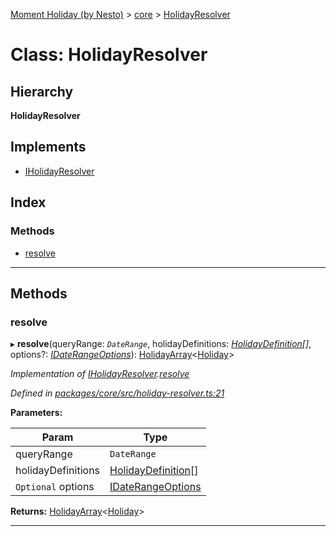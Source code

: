 [Moment Holiday (by Nesto)](../README.md) > [core](../modules/core.md) > [HolidayResolver](../classes/core.holidayresolver.md)

# Class: HolidayResolver

## Hierarchy

**HolidayResolver**

## Implements

* [IHolidayResolver](../interfaces/core.iholidayresolver.md)

## Index

### Methods

* [resolve](core.holidayresolver.md#resolve)

---

## Methods

<a id="resolve"></a>

###  resolve

▸ **resolve**(queryRange: *`DateRange`*, holidayDefinitions: *[HolidayDefinition](core.holidaydefinition.md)[]*, options?: *[IDateRangeOptions](../interfaces/core.idaterangeoptions.md)*): [HolidayArray](core.holidayarray.md)<[Holiday](core.holiday.md)>

*Implementation of [IHolidayResolver](../interfaces/core.iholidayresolver.md).[resolve](../interfaces/core.iholidayresolver.md#resolve)*

*Defined in [packages/core/src/holiday-resolver.ts:21](https://github.com/nesto-software/moment-holiday/blob/c39e49d/packages/core/src/holiday-resolver.ts#L21)*

**Parameters:**

| Param | Type |
| ------ | ------ |
| queryRange | `DateRange` |
| holidayDefinitions | [HolidayDefinition](core.holidaydefinition.md)[] |
| `Optional` options | [IDateRangeOptions](../interfaces/core.idaterangeoptions.md) |

**Returns:** [HolidayArray](core.holidayarray.md)<[Holiday](core.holiday.md)>

___


